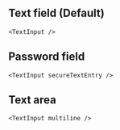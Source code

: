 ## Text field (Default)

    <TextInput />

## Password field

    <TextInput secureTextEntry />
        
## Text area

    <TextInput multiline />